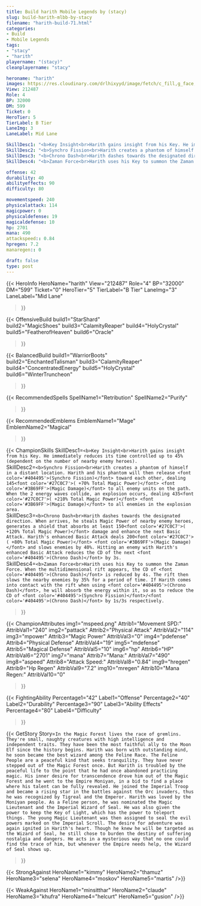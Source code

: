 ```yaml
---
title: Build harith Mobile Legends by (stacy)
slug: build-harith-mlbb-by-stacy
filename: "harith-build-71.html"
categories: 
- Build 
- Mobile Legends
tags: 
- "stacy"
- "harith"
playername: "(stacy)"
cleanplayername: "stacy"

heroname: "harith"
images: https://res.cloudinary.com/drlhixyyd/image/fetch/c_fill,g_face,f_auto/https://cdn2-build.mobagenie.my.id/p/images/banner/full/harith.jpg
View: 212487 
Role: 4 
BP: 32000
DM: 599 
Ticket: 0 
HeroTier: 5 
TierLabel: B Tier 
LaneImg: 3
LaneLabel: Mid Lane 

SkillDesc1: "<b>Key Insight<br>Harith gains insight from his Key. He immediately reduces its time controlled up to 45% (dependent on the number of nearby enemy heroes)."   
SkillDesc2: "<b>Synchro Fission<br>Harith creates a phantom of himself in a distant location. Harith and his phantom will then release <font color='#404495'>(Synchro Fission)</font> toward each other, dealing 145<font color='#27C0C7'>( +70% Total Magic Power)</font> <font color='#3B69FF'>(Magic Damage)</font> to all enemy units on the path. When the 2 energy waves collide, an explosion occurs, dealing 435<font color='#27C0C7'>( +210% Total Magic Power)</font> <font color='#3B69FF'>(Magic Damage)</font> to all enemies in the explosion area."   
SkillDesc3: "<b>Chrono Dash<br>Harith dashes towards the designated direction. When arrives, he steals Magic Power of nearby enemy heroes, generates a shield that absorbs at least 150<font color='#27C0C7'>( +120% Total Magic Power)</font> damage and enhance the next Basic Attack. Harith's enhanced Basic Attack deals 200<font color='#27C0C7'>( +80% Total Magic Power)</font> <font color='#3B69FF'>(Magic Damage)</font> and slows enemies by 40%. Hitting an enemy with Harith's enhanced Basic Attack reduces the CD of the next <font color='#404495'>(Chrono Dash)</font> by 3s."   
SkillDesc4: "<b>Zaman Force<br>Harith uses his Key to summon the Zaman Force. When the multidimensional rift appears, the CD of <font color='#404495'>(Chrono Dash)</font> is reduced by 4s. The rift then slows the nearby enemies by 35% for a period of time. If Harith comes into contact with the rift when using <font color='#404495'>(Chrono Dash)</font>, he will absorb the energy within it, so as to reduce the CD of <font color='#404495'>(Synchro Fission)</font>/<font color='#404495'>(Chrono Dash)</font> by 1s/3s respectively."  

offense: 42 
durability: 40 
abilityeffects: 90 
difficulty: 80 

movementspeed: 240
physicalattack: 114
magicpower: 0
physicaldefense: 19
magicaldefense: 10
hp: 2701
mana: 490
attackspeed:: 0.84
hpregen: 7.2
manaregen:: 0

draft: false
type: post
---
```


{{< HeroInfo 
HeroName="harith" 
View="212487" 
Role="4" 
BP="32000" 
DM="599" 
Ticket="0" 
HeroTier="5" 
TierLabel="B Tier" 
LaneImg="3" 
LaneLabel="Mid Lane" 
>}}
 
{{< OffensiveBuild 
build1="StarShard"  
build2="MagicShoes" 
build3="CalamityReaper" 
build4="HolyCrystal" 
build5="FeatherofHeaven" 
build6="Oracle" 
>}} 

{{< BalancedBuild 
build1="WarriorBoots"  
build2="EnchantedTalisman" 
build3="CalamityReaper" 
build4="ConcentratedEnergy" 
build5="HolyCrystal" 
build6="WinterTruncheon" 
>}}


{{< RecommendedSpells 
SpellName1="Retribution" 
SpellName2="Purify" 
>}}  

{{< RecommendedEmblems 
EmblemName1="Mage" 
EmblemName2="Magical" 
>}}   

{{< ChampionSkills 
SkillDesc1=`<b>Key Insight<br>Harith gains insight from his Key. He immediately reduces its time controlled up to 45% (dependent on the number of nearby enemy heroes).`   
SkillDesc2=`<b>Synchro Fission<br>Harith creates a phantom of himself in a distant location. Harith and his phantom will then release <font color='#404495'>(Synchro Fission)</font> toward each other, dealing 145<font color='#27C0C7'>( +70% Total Magic Power)</font> <font color='#3B69FF'>(Magic Damage)</font> to all enemy units on the path. When the 2 energy waves collide, an explosion occurs, dealing 435<font color='#27C0C7'>( +210% Total Magic Power)</font> <font color='#3B69FF'>(Magic Damage)</font> to all enemies in the explosion area.`   
SkillDesc3=`<b>Chrono Dash<br>Harith dashes towards the designated direction. When arrives, he steals Magic Power of nearby enemy heroes, generates a shield that absorbs at least 150<font color='#27C0C7'>( +120% Total Magic Power)</font> damage and enhance the next Basic Attack. Harith's enhanced Basic Attack deals 200<font color='#27C0C7'>( +80% Total Magic Power)</font> <font color='#3B69FF'>(Magic Damage)</font> and slows enemies by 40%. Hitting an enemy with Harith's enhanced Basic Attack reduces the CD of the next <font color='#404495'>(Chrono Dash)</font> by 3s.`   
SkillDesc4=`<b>Zaman Force<br>Harith uses his Key to summon the Zaman Force. When the multidimensional rift appears, the CD of <font color='#404495'>(Chrono Dash)</font> is reduced by 4s. The rift then slows the nearby enemies by 35% for a period of time. If Harith comes into contact with the rift when using <font color='#404495'>(Chrono Dash)</font>, he will absorb the energy within it, so as to reduce the CD of <font color='#404495'>(Synchro Fission)</font>/<font color='#404495'>(Chrono Dash)</font> by 1s/3s respectively.`   
>}}

{{< ChampionAttributes
img1="mspeed.png" Attrib1="Movement SPD:" AttribVal1="240"
img2="pattack" Attrib2="Physical Attack" AttribVal2="114"
img3="mpower" Attrib3="Magic Power" AttribVal3="0"
img4="pdefense" Attrib4="Physical Defense" AttribVal4="19"
img5="mdefense" Attrib5="Magical Defense" AttribVal5="10"
img6="hp" Attrib6="HP" AttribVal6="2701"
img7="mana" Attrib7="Mana:" AttribVal7="490"
img8="aspeed" Attrib8="Attack Speed:" AttribVal8="0.84"
img9="hregen" Attrib9="Hp Regen" AttribVal9="7.2"
img10="mregen" Attrib10="Mana Regen:" AttribVal10="0"
>}}


{{< FightingAbility
Percentage1="42" Label1="Offense"
Percentage2="40" Label2="Durability"
Percentage3="90" Label3="Ability Effects"
Percentage4="80" Label4="Difficulty"
 >}}

{{< GetStory 
Story=` In the Magic Forest lives the race of gremlins. They're small, naughty creatures with high intelligence and independent traits. They have been the most faithful ally to the Moon Elf since the history begins. Harith was born with outstanding mind, he soon became the best wizard among the Feline Race. The Feline People are a peaceful kind that seeks tranquility. They have never stepped out of the Magic Forest once. But Harith is troubled by the peaceful life to the point that he had once abandoned practicing magic. His inner desire for transcendence drove him out of the Magic Forest and he went to the Empire Moniyan, in a bid to find a place where his talent can be fully revealed. He joined the Imperial Troop and became a rising star in the battles against the Orc invaders, thus he was recognized by Tigreal and the Emperor. Harith was loved by the Moniyan people. As a Feline person, he was nominated the Magic Lieutenant and the Imperial Wizard of Seal. He was also given the power to keep the Key of Light, which has the power to teleport things. The young Magic Lieutenant was then assigned to seal the evil powers marked on the Imperial Scroll. The desire for adventure was again ignited in Harith's heart. Though he knew he will be targeted as the Wizard of Seal, he still chose to burden the destiny of suffering nostalgia and dangers. He acts in a mysterious way that no one could find the trace of him, but whenever the Empire needs help, the Wizard of Seal shows up. ` 
>}}

{{< StrongAgainst 
HeroName1="kimmy"
HeroName2="thamuz"
HeroName3="selena"
HeroName4="moskov"
HeroName5="martis"
/>}}

{{< WeakAgainst
HeroName1="minsitthar"
HeroName2="claude"
HeroName3="khufra"
HeroName4="helcurt"
HeroName5="gusion"
/>}}
